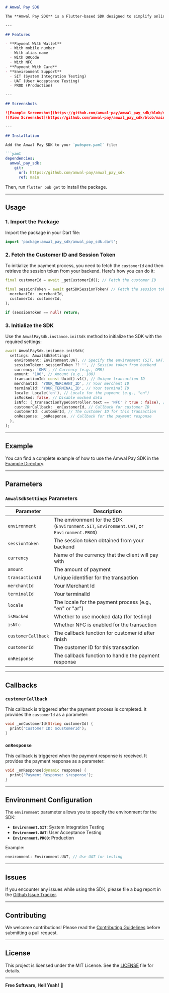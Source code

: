 ```markdown
# Amwal Pay SDK

The **Amwal Pay SDK** is a Flutter-based SDK designed to simplify online payments. It supports multiple payment methods, including wallet-based payments (via mobile number, alias, QR code, or NFC) and card payments. This SDK is highly customizable and easy to integrate into your Flutter applications.

---

## Features

- **Payment With Wallet**
  - With mobile number
  - With alias name
  - With QRCode
  - With NFC
- **Payment With Card**
- **Environment Support**
  - SIT (System Integration Testing)
  - UAT (User Acceptance Testing)
  - PROD (Production)

---

## Screenshots

![Example Screenshot](https://github.com/amwal-pay/amwal_pay_sdk/blob/main/screen_shot/example.jpeg?raw=true)
![View Screenshot](https://github.com/amwal-pay/amwal_pay_sdk/blob/main/screen_shot/view.jpeg?raw=true)

---

## Installation

Add the Amwal Pay SDK to your `pubspec.yaml` file:

```yaml
dependencies:
  amwal_pay_sdk:
    git:
      url: https://github.com/amwal-pay/amwal_pay_sdk
      ref: main
```

Then, run `flutter pub get` to install the package.

---

## Usage

### 1. Import the Package

Import the package in your Dart file:

```dart
import 'package:amwal_pay_sdk/amwal_pay_sdk.dart';
```

### 2. Fetch the Customer ID and Session Token

To initialize the payment process, you need to fetch the `customerId` and then retrieve the session token from your backend. Here's how you can do it:

```dart
final customerId = await _getCustomerId(); // Fetch the customer ID

final sessionToken = await getSDKSessionToken( // Fetch the session token from the backend
  merchantId: _merchantId,
  customerId: customerId,
);

if (sessionToken == null) return;
```

### 3. Initialize the SDK

Use the `AmwalPaySdk.instance.initSdk` method to initialize the SDK with the required settings:

```dart
await AmwalPaySdk.instance.initSdk(
  settings: AmwalSdkSettings(
    environment: Environment.UAT, // Specify the environment (SIT, UAT, or PROD)
    sessionToken: sessionToken ?? '', // Session token from backend
    currency: 'OMR', // Currency (e.g., OMR)
    amount: '100', // Amount (e.g., 100)
    transactionId: const Uuid().v1(), // Unique transaction ID
    merchantId: 'YOUR_MERCHANT_ID', // Your merchant ID
    terminalId: 'YOUR_TERMINAL_ID', // Your terminal ID
    locale: Locale('en'), // Locale for the payment (e.g., "en")
    isMocked: false, // Disable mocked data
    isNfc: (_transactionTypeController.text == 'NFC' ? true : false), // Enable NFC if needed
    customerCallback: _onCustomerId, // Callback for customer ID
    customerId: customerId, // The customer ID for this transaction
    onResponse: _onResponse, // Callback for the payment response
  ),
);
```

---

## Example

You can find a complete example of how to use the Amwal Pay SDK in the [Example Directory](https://github.com/amwal-pay/amwal_pay_sdk/-/tree/master/example).

---

## Parameters

### `AmwalSdkSettings` Parameters

| Parameter         | Description                                             |
| ----------------- |---------------------------------------------------------|
| `environment`     | The environment for the SDK (`Environment.SIT`, `Environment.UAT`, or `Environment.PROD`) |
| `sessionToken`    | The session token obtained from your backend            |
| `currency`        | Name of the currency that the client will pay with      |
| `amount`          | The amount of payment                                   |
| `transactionId`   | Unique identifier for the transaction                   |
| `merchantId`      | Your Merchant Id                                        |
| `terminalId`      | Your terminalId                                         |
| `locale`          | The locale for the payment process (e.g., "en" or "ar") |
| `isMocked`        | Whether to use mocked data (for testing)                |
| `isNfc`           | Whether NFC is enabled for the transaction              |
| `customerCallback`| The callback function for customer id after finish      |
| `customerId`      | The customer ID for this transaction                    |
| `onResponse`      | The callback function to handle the payment response    |

---

## Callbacks

### `customerCallback`

This callback is triggered after the payment process is completed. It provides the `customerId` as a parameter:

```dart
void _onCustomerId(String customerId) {
  print('Customer ID: $customerId');
}
```

### `onResponse`

This callback is triggered when the payment response is received. It provides the payment response as a parameter:

```dart
void _onResponse(dynamic response) {
  print('Payment Response: $response');
}
```

---

## Environment Configuration

The `environment` parameter allows you to specify the environment for the SDK:

- **`Environment.SIT`**: System Integration Testing
- **`Environment.UAT`**: User Acceptance Testing
- **`Environment.PROD`**: Production

Example:

```dart
environment: Environment.UAT, // Use UAT for testing
```

---

## Issues

If you encounter any issues while using the SDK, please file a bug report in the [Github Issue Tracker](https://github.com/amwal-pay/amwal_pay_sdk/-/issues).

---

## Contributing

We welcome contributions! Please read the [Contributing Guidelines](https://github.com/amwal-pay/amwal_pay_sdk/-/blob/master/CHANGELOG.md) before submitting a pull request.

---

## License

This project is licensed under the MIT License. See the [LICENSE](https://github.com/amwal-pay/amwal_pay_sdk/-/blob/master/LICENSE) file for details.

---

**Free Software, Hell Yeah!** 🎉
```

